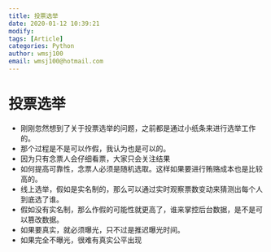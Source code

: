 ```yaml
---
title: 投票选举
date: 2020-01-12 10:39:21
modify: 
tags: [Article]
categories: Python
author: wmsj100
email: wmsj100@hotmail.com
---
```


# 投票选举

- 刚刚忽然想到了关于投票选举的问题，之前都是通过小纸条来进行选举工作的。
- 那个过程是不是可以作假，我认为也是可以的。
- 因为只有念票人会仔细看票，大家只会关注结果
- 如何提高可靠性，念票人必须是随机选取。这样如果要进行贿赂成本也是比较高的。
- 线上选举，假如是实名制的，那么可以通过实时观察票数变动来猜测出每个人到底选了谁。
- 假如没有实名制，那么作假的可能性就更高了，谁来掌控后台数据，是不是可以篡改数据。
- 如果要真实，就必须曝光，只不过是推迟曝光时间。
- 如果完全不曝光，很难有真实公平出现
